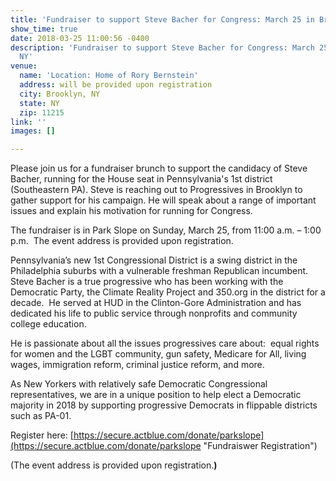 ```yaml
---
title: 'Fundraiser to support Steve Bacher for Congress: March 25 in Brooklyn, NY'
show_time: true
date: 2018-03-25 11:00:56 -0400
description: 'Fundraiser to support Steve Bacher for Congress: March 25 in Brooklyn,
  NY'
venue:
  name: 'Location: Home of Rory Bernstein'
  address: will be provided upon registration
  city: Brooklyn, NY
  state: NY
  zip: 11215
link: ''
images: []

---
```

Please join us for a fundraiser brunch to support the candidacy of Steve Bacher, running for the House seat in Pennsylvania's 1st district (Southeastern PA). Steve is reaching out to Progressives in Brooklyn to gather support for his campaign. He will speak about a range of important issues and explain his motivation for running for Congress.

The fundraiser is in Park Slope on Sunday, March 25, from 11:00 a.m. – 1:00 p.m.  The event address is provided upon registration.

Pennsylvania’s new 1st Congressional District is a swing district in the Philadelphia suburbs with a vulnerable freshman Republican incumbent.  Steve Bacher is a true progressive who has been working with the Democratic Party, the Climate Reality Project and 350.org in the district for a decade.  He served at HUD in the Clinton-Gore Administration and has dedicated his life to public service through nonprofits and community college education.

He is passionate about all the issues progressives care about:  equal rights for women and the LGBT community, gun safety, Medicare for All, living wages, immigration reform, criminal justice reform, and more.

As New Yorkers with relatively safe Democratic Congressional representatives, we are in a unique position to help elect a Democratic majority in 2018 by supporting progressive Democrats in flippable districts such as PA-01.

Register here: [https://secure.actblue.com/donate/parkslope](https://secure.actblue.com/donate/parkslope "Fundraiswer Registration")

\(The event address is provided upon registration.**)**